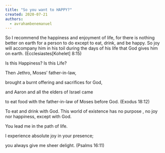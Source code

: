 ```yaml
---
title: "So you want to HAPPY?"
created: 2020-07-21
authors: 
  - avrahambenemanuel
---
```


So I recommend the happiness and enjoyment of life, for there is nothing better on earth for a person to do except to eat, drink, and be happy. So joy will accompany him in his toil during the days of his life that God gives him on earth. (Ecclesiastes\[Kohelet\] 8:15)

Is this Happiness? Is this Life?

Then Jethro, Moses’ father-in-law,

brought a burnt offering and sacrifices for God,

and Aaron and all the elders of Israel came

to eat food with the father-in-law of Moses before God. (Exodus 18:12)

To eat and drink with God. This world of existence has no purpose , no joy nor happiness, except with God.

You lead me in the path of life.

I experience absolute joy in your presence;

you always give me sheer delight. (Psalms 16:11)
